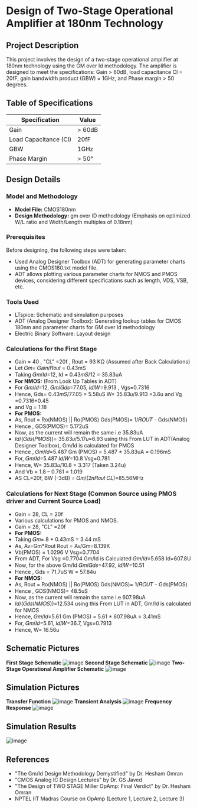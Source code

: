 # Design of Two-Stage Operational Amplifier at 180nm Technology

## Project Description
This project involves the design of a two-stage operational amplifier at 180nm technology using the GM over Id methodology. The amplifier is designed to meet the specifications: Gain > 60dB, load capacitance Cl = 20fF, gain bandwidth product (GBW) = 1GHz, and Phase margin > 50 degrees.

## Table of Specifications

| Specification          | Value     |
|------------------------|-----------|
| Gain                   | > 60dB    |
| Load Capacitance (Cl)  | 20fF      |
| GBW                    | 1GHz      |
| Phase Margin           | > 50°     |

## Design Details

### Model and Methodology
- **Model File:** CMOS180nm
- **Design Methodology:** gm over ID methodology (Emphasis on optimized W/L ratio and Width/Length multiples of 0.18nm)

### Prerequisites
Before designing, the following steps were taken:
- Used Analog Designer Toolbox (ADT) for generating parameter charts using the CMOS180.txt model file.
- ADT allows plotting various parameter charts for NMOS and PMOS devices, considering different specifications such as length, VDS, VSB, etc.

### Tools Used
- LTspice: Schematic and simulation purposes
- ADT (Analog Designer Toolbox): Generating lookup tables for CMOS 180nm and parameter charts for GM over Id methodology
- Electric Binary Software: Layout design

### Calculations for the First Stage
- Gain = 40  , "CL" =20f , Rout = 93 KΩ (Assumed after Back Calculations)
- Let 𝐺𝑚= 𝐺𝑎𝑖𝑛/𝑅𝑜𝑢𝑡 = 0.43mS
- Taking  𝐺𝑚/𝐼𝑑=12, Id = 0.43𝑚𝑆/12 = 35.83uA
- **For NMOS:** (From Look Up Tables in ADT)
- For 𝐺𝑚/𝐼𝑑=12, 𝐺𝑚/𝐺𝑑𝑠=77.05, 𝐼𝑑/𝑊=9.913 , Vgs=0.7316 
- Hence,	Gds= 0.43𝑚𝑆/77.05 = 5.58uS 	W= 35.83𝑢/9.913 =3.6u 	and  Vg =0.7316+0.45
- and Vg = 1.18
- **For PMOS:**
- As, Rout = Ro(NMOS) || Ro(PMOS)   	Gds(PMOS)= 1/𝑅𝑂𝑈𝑇 - Gds(NMOS)
- Hence , GDS(PMOS)= 5.172uS
- Now, as the current will remain the same i.e 35.83uA  
- 𝐼𝑑/(𝐺𝑑𝑠(𝑃𝑀𝑂𝑆))= 35.83𝑢/5.17𝑢=6.93    using this From LUT in ADT(Analog Designer Toolbox), Gm/Id is calculated for PMOS
- Hence ,   𝐺𝑚/𝐼𝑑=5.487	Gm (PMOS) = 5.487 * 35.83uA = 0.196mS
- For, 𝐺𝑚/𝐼𝑑=5.487   	 𝐼𝑑/𝑊=10.8	Vsg=0.781
- Hence,	W= 35.83𝑢/10.8 = 3.317  (Taken 3.24u)
- And Vb = 1.8 – 0.781 = 1.019
- AS CL=20f, BW (-3dB) = 𝐺𝑚/(2𝜋𝑅𝑜𝑢𝑡 𝐶𝐿)=85.56MHz

### Calculations for Next Stage (Common Source using PMOS driver and Current Source Load)
- Gain = 28, CL = 20f
- Various calculations for PMOS and NMOS.
- Gain = 28, "CL" =20f 
- **For PMOS:**
- Taking  𝐺𝑚= 8 * 0.43mS = 3.44 mS  	
- As, Av=Gm*Rout		Rout = Av/Gm=8.139K
- Vb(PMOS) = 1.0296 V     	Vsg=0.7704 
- From ADT, For Vsg =0.7704 Gm/Id is Calculated	 𝐺𝑚/𝐼𝑑=5.658	Id=607.8U
- Now, for the above Gm/Id 	   𝐺𝑚/𝐺𝑑𝑠=47.92,    𝐼𝑑/𝑊=10.51 
- Hence ,	Gds = 71.7uS 	W = 57.84u
- **For NMOS:**
- As, Rout = Ro(NMOS) || Ro(PMOS)   	Gds(NMOS)= 1/𝑅𝑂𝑈𝑇 - Gds(PMOS)
- Hence , GDS(NMOS)= 48.5uS
- Now, as the current will remain the same i.e 607.98uA  
- 𝐼𝑑/(𝐺𝑑𝑠(𝑁𝑀𝑂𝑆))=12.534   using this From LUT in ADT, Gm/Id is calculated for NMOS
- Hence, 𝐺𝑚/𝐼𝑑=5.61	Gm (PMOS) = 5.61 * 607.98uA = 3.41mS
- For, 𝐺𝑚/𝐼𝑑=5.61, 𝐼𝑑/𝑊=36.7, Vgs=0.7913
- Hence,	W= 16.56u
  
## Schematic Pictures
**First Stage Schematic**
![image](https://github.com/afzalamu/Design-of-two-stage-operational-amplifier-at-180nm-Technology/assets/124300839/517f9562-aaea-4b91-aa50-543dde734563)
**Second Stage Schematic**
![image](https://github.com/afzalamu/Design-of-two-stage-operational-amplifier-at-180nm-Technology/assets/124300839/58b06365-22d3-4836-937a-6c0bec3c9cb7)
**Two-Stage Operational Amplifier Schematic**
![image](https://github.com/afzalamu/Design-of-two-stage-operational-amplifier-at-180nm-Technology/assets/124300839/d1da8f8a-a900-4ac8-8c65-625a232feb94)

## Simulation Pictures
**Transfer Function**
![image](https://github.com/afzalamu/Design-of-two-stage-operational-amplifier-at-180nm-Technology/assets/124300839/2677fb3c-654a-4575-af90-9e90ee4a80b0)
**Transient Analysis**
![image](https://github.com/afzalamu/Design-of-two-stage-operational-amplifier-at-180nm-Technology/assets/124300839/e1d85ed5-75f6-4532-aa87-2a0ed8d0bf2f)
**Frequency Response**
![image](https://github.com/afzalamu/Design-of-two-stage-operational-amplifier-at-180nm-Technology/assets/124300839/e5e4d721-7075-4bce-893c-78a9243801f2)

## Simulation Results
![image](https://github.com/afzalamu/Design-of-two-stage-operational-amplifier-at-180nm-Technology/assets/124300839/73a7b984-aba1-48ce-8e4c-cd77ea951aea)


## References
- "The Gm/Id Design Methodology Demystified" by Dr. Hesham Omran
- "CMOS Analog IC Design Lectures" by Dr. GS Javed
- "The Design of TWO STAGE Miller OpAmp: Final Verdict" by Dr. Hesham Omran
- NPTEL IIT Madras Course on OpAmp (Lecture 1, Lecture 2, Lecture 3)
